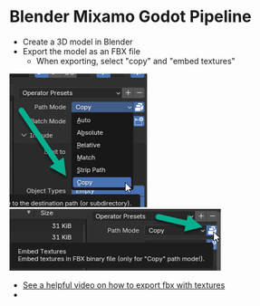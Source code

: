 # Blender Mixamo Godot Pipeline

- Create a 3D model in Blender
- Export the model as an FBX file
  - When exporting, select "copy" and "embed textures"

![alt text](image-1.png)
![alt text](image-2.png)

- [See a helpful video on how to export fbx with textures](https://www.youtube.com/watch?v=59BRBCNd8Gg&ab_channel=Olav3DTutorials)
- 